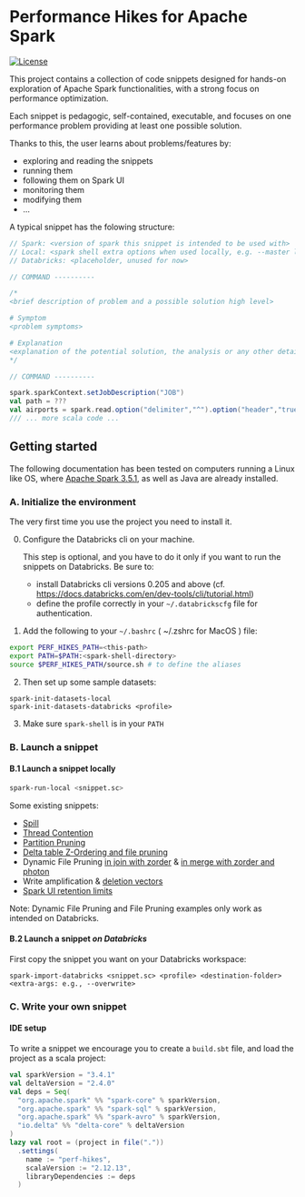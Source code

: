 # Performance Hikes for Apache Spark

[![License](http://img.shields.io/:license-Apache%202-brightgreen.svg)](http://www.apache.org/licenses/LICENSE-2.0.txt)

This project contains a collection of code snippets designed for hands-on exploration of Apache Spark functionalities, with a strong focus on performance optimization.

Each snippet is pedagogic, self-contained, executable, and focuses on one performance problem providing at least one possible solution.

Thanks to this, the user learns about problems/features by:​
- exploring and reading the snippets​
- running them​
- following them on Spark UI​
- monitoring them​
- modifying them​
- ...​

A typical snippet has the folowing structure:

```scala
// Spark: <version of spark this snippet is intended to be used with>
// Local: <spark shell extra options when used locally, e.g. --master local[2] --driver-memory 1G >
// Databricks: <placeholder, unused for now>

// COMMAND ----------

/*
<brief description of problem and a possible solution high level>

# Symptom
<problem symptoms>

# Explanation
<explanation of the potential solution, the analysis or any other detail about how to address the problem>
*/

// COMMAND ----------

spark.sparkContext.setJobDescription("JOB")
val path = ???
val airports = spark.read.option("delimiter","^").option("header","true").csv(path)
/// ... more scala code ...
```

## Getting started

The following documentation has been tested on computers running a Linux like OS, 
where [Apache Spark 3.5.1](https://spark.apache.org/downloads.html), as well as Java are already installed.

### A. Initialize the environment

The very first time you use the project you need to install it.

0. Configure the Databricks cli on your machine.

   This step is optional, and you have to do it only if you want to run the snippets on Databricks.
   Be sure to:
   - install Databricks cli versions 0.205 and above (cf. https://docs.databricks.com/en/dev-tools/cli/tutorial.html)
   - define the profile correctly in your `~/.databrickscfg` file for authentication.

1. Add the following to your `~/.bashrc` ( ~/.zshrc for MacOS ) file: 

```bash
export PERF_HIKES_PATH=<this-path>
export PATH=$PATH:<spark-shell-directory>
source $PERF_HIKES_PATH/source.sh # to define the aliases
```

2. Then set up some sample datasets:

```
spark-init-datasets-local
spark-init-datasets-databricks <profile>
```

3. Make sure `spark-shell` is in your `PATH`

### B. Launch a snippet

#### B.1 Launch a snippet locally

```bash
spark-run-local <snippet.sc>
```

Some existing snippets:

- [Spill](spark3%2Fspill-increase-shuffle-partitions.sc)
- [Thread Contention](spark3%2Fthread-contention-adapt-closure.sc)
- [Partition Pruning](spark3%2Fscd-type-2-merge-partition-pruning.sc)
- [Delta table Z-Ordering and file pruning](spark3%2Fread-amplification-zorder-fp.sc)
- Dynamic File Pruning [in join with zorder](spark3%2Fread-amplification-join-dfp-zorder.sc) & [in merge with zorder and photon](spark3%2Fread-amplification-merge-dfp-zorder-photon.sc)
- Write amplification & [deletion vectors](spark3%2Fwrite-amplification-deletion-vector.sc)
- [Spark UI retention limits](spark3%2Fsparkui-incomplete-persist-events.sc)

Note: Dynamic File Pruning and File Pruning examples only work as intended on Databricks.

#### B.2 Launch a snippet _on Databricks_

First copy the snippet you want on your Databricks workspace:

```
spark-import-databricks <snippet.sc> <profile> <destination-folder> <extra-args: e.g., --overwrite>
```

### C. Write your own snippet

#### IDE setup

To write a snippet we encourage you to create a `build.sbt` file, and load the project as a scala project:

```scala
val sparkVersion = "3.4.1"
val deltaVersion = "2.4.0"
val deps = Seq(
  "org.apache.spark" %% "spark-core" % sparkVersion,
  "org.apache.spark" %% "spark-sql" % sparkVersion,
  "org.apache.spark" %% "spark-avro" % sparkVersion,
  "io.delta" %% "delta-core" % deltaVersion
)
lazy val root = (project in file("."))
  .settings(
    name := "perf-hikes",
    scalaVersion := "2.12.13",
    libraryDependencies := deps
  )
```